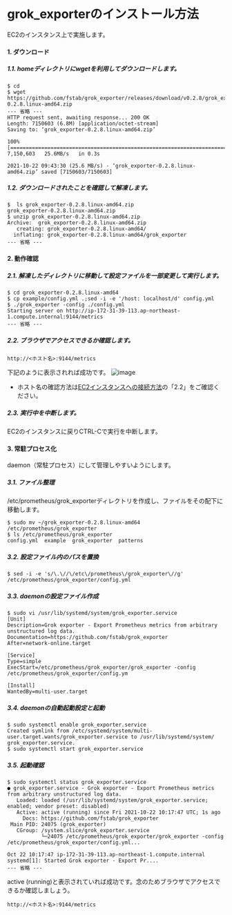 # grok_exporterのインストール方法
EC2のインスタンス上で実施します。
#### 1. ダウンロード
##### 1.1. homeディレクトリにwgetを利用してダウンロードします。
```
$ cd 
$ wget https://github.com/fstab/grok_exporter/releases/download/v0.2.8/grok_exporter-0.2.8.linux-amd64.zip
--- 省略 ---
HTTP request sent, awaiting response... 200 OK
Length: 7150603 (6.8M) [application/octet-stream]
Saving to: ‘grok_exporter-0.2.8.linux-amd64.zip’

100%[========================================================================>] 7,150,603   25.6MB/s   in 0.3s   

2021-10-22 09:43:30 (25.6 MB/s) - ‘grok_exporter-0.2.8.linux-amd64.zip’ saved [7150603/7150603]
```
##### 1.2. ダウンロードされたことを確認して解凍します。
```
$  ls grok_exporter-0.2.8.linux-amd64.zip 
grok_exporter-0.2.8.linux-amd64.zip
$ unzip grok_exporter-0.2.8.linux-amd64.zip
Archive:  grok_exporter-0.2.8.linux-amd64.zip
   creating: grok_exporter-0.2.8.linux-amd64/
  inflating: grok_exporter-0.2.8.linux-amd64/grok_exporter 
--- 省略 ---
```
#### 2. 動作確認
##### 2.1. 解凍したディレクトリに移動して設定ファイルを一部変更して実行します。
```
$ cd grok_exporter-0.2.8.linux-amd64
$ cp example/config.yml .;sed -i -e '/host: localhost/d' config.yml
$ ./grok_exporter -config ./config.yml
Starting server on http://ip-172-31-39-113.ap-northeast-1.compute.internal:9144/metrics
--- 省略 ---
```
##### 2.2. ブラウザでアクセスできるか確認します。
```
http://<ホスト名>:9144/metrics
```
下記のように表示されれば成功です。
![image](https://user-images.githubusercontent.com/91726058/138435085-0994710f-666d-4572-894e-7723039c4989.png)
* ホスト名の確認方法は[EC2インスタンスへの接続方法](https://github.com/kichiram/aws/tree/main/connect_ec2_instance/README.md)の「2.2」をご確認ください。
##### 2.3. 実行中を中断します。
EC2のインスタンスに戻りCTRL-Cで実行を中断します。
#### 3. 常駐プロセス化
daemon（常駐プロセス）にして管理しやすいようにします。
##### 3.1. ファイル整理
/etc/prometheus/grok_exporterディレクトリを作成し、ファイルをその配下に移動します。
```
$ sudo mv ~/grok_exporter-0.2.8.linux-amd64 /etc/prometheus/grok_exporter
$ ls /etc/prometheus/grok_exporter
config.yml  example  grok_exporter  patterns
```
##### 3.2. 設定ファイル内のパスを置換
```
$ sed -i -e 's/\.\//\/etc\/prometheus\/grok_exporter\//g' /etc/prometheus/grok_exporter/config.yml
```
##### 3.3. daemonの設定ファイル作成
```
$ sudo vi /usr/lib/systemd/system/grok_exporter.service
[Unit]
Description=Grok exporter - Export Prometheus metrics from arbitrary unstructured log data.
Documentation=https://github.com/fstab/grok_exporter
After=network-online.target

[Service]
Type=simple
ExecStart=/etc/prometheus/grok_exporter/grok_exporter -config /etc/prometheus/grok_exporter/config.ym

[Install]
WantedBy=multi-user.target
```
##### 3.4. daemonの自動起動設定と起動
```
$ sudo systemctl enable grok_exporter.service
Created symlink from /etc/systemd/system/multi-user.target.wants/grok_exporter.service to /usr/lib/systemd/system/
grok_exporter.service.
$ sudo systemctl start grok_exporter.service
```
##### 3.5. 起動確認
```
$ sudo systemctl status grok_exporter.service
● grok_exporter.service - Grok exporter - Export Prometheus metrics from arbitrary unstructured log data.
   Loaded: loaded (/usr/lib/systemd/system/grok_exporter.service; enabled; vendor preset: disabled)
   Active: active (running) since Fri 2021-10-22 10:17:47 UTC; 1s ago
     Docs: https://github.com/fstab/grok_exporter
 Main PID: 24075 (grok_exporter)
   CGroup: /system.slice/grok_exporter.service
           └─24075 /etc/prometheus/grok_exporter/grok_exporter -config /etc/prometheus/grok_exporter/config.yml...

Oct 22 10:17:47 ip-172-31-39-113.ap-northeast-1.compute.internal systemd[1]: Started Grok exporter - Export Pr....
--- 省略 ---
```
active (running)と表示されていれば成功です。念のためブラウザでアクセスできるか確認しましょう。
```
http://<ホスト名>:9144/metrics
```
